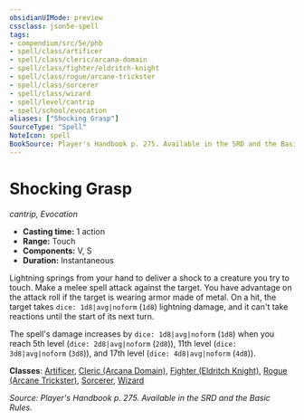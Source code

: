 ```yaml
---
obsidianUIMode: preview
cssclass: json5e-spell
tags:
- compendium/src/5e/phb
- spell/class/artificer
- spell/class/cleric/arcana-domain
- spell/class/fighter/eldritch-knight
- spell/class/rogue/arcane-trickster
- spell/class/sorcerer
- spell/class/wizard
- spell/level/cantrip
- spell/school/evocation
aliases: ["Shocking Grasp"]
SourceType: "Spell"
NoteIcon: spell
BookSource: Player's Handbook p. 275. Available in the SRD and the Basic Rules.
---
```

# Shocking Grasp
*cantrip, Evocation*  

- **Casting time:** 1 action
- **Range:** Touch
- **Components:** V, S
- **Duration:** Instantaneous

Lightning springs from your hand to deliver a shock to a creature you try to touch. Make a melee spell attack against the target. You have advantage on the attack roll if the target is wearing armor made of metal. On a hit, the target takes `dice: 1d8|avg|noform` (`1d8`) lightning damage, and it can't take reactions until the start of its next turn.

The spell's damage increases by `dice: 1d8|avg|noform` (`1d8`) when you reach 5th level (`dice: 2d8|avg|noform` (`2d8`)), 11th level (`dice: 3d8|avg|noform` (`3d8`)), and 17th level (`dice: 4d8|avg|noform` (`4d8`)).

**Classes**: [Artificer](/3-Mechanics/CLI/classes/artificer-tce.md), [Cleric (Arcana Domain)](/3-Mechanics/CLI/classes/cleric-arcana-domain-scag.md), [Fighter (Eldritch Knight)](/3-Mechanics/CLI/classes/fighter-eldritch-knight.md), [Rogue (Arcane Trickster)](/3-Mechanics/CLI/classes/rogue-arcane-trickster.md), [Sorcerer](/3-Mechanics/CLI/classes/sorcerer.md), [Wizard](/3-Mechanics/CLI/classes/wizard.md)

*Source: Player's Handbook p. 275. Available in the SRD and the Basic Rules.*